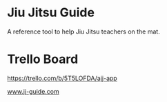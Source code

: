 # Jiu Jitsu Guide

A reference tool to help Jiu Jitsu teachers on the mat.


# Trello Board

https://trello.com/b/5T5LOFDA/ajj-app


www.jj-guide.com